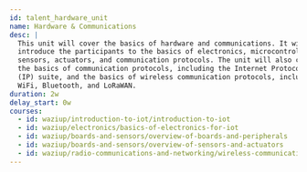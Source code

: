 ```yaml
---
id: talent_hardware_unit
name: Hardware & Communications
desc: |
  This unit will cover the basics of hardware and communications. It will
  introduce the participants to the basics of electronics, microcontrollers,
  sensors, actuators, and communication protocols. The unit will also cover
  the basics of communication protocols, including the Internet Protocol
  (IP) suite, and the basics of wireless communication protocols, including
  WiFi, Bluetooth, and LoRaWAN.
duration: 2w
delay_start: 0w
courses:
  - id: waziup/introduction-to-iot/introduction-to-iot
  - id: waziup/electronics/basics-of-electronics-for-iot
  - id: waziup/boards-and-sensors/overview-of-boards-and-peripherals
  - id: waziup/boards-and-sensors/overview-of-sensors-and-actuators
  - id: waziup/radio-communications-and-networking/wireless-communication-essentials
---
```

